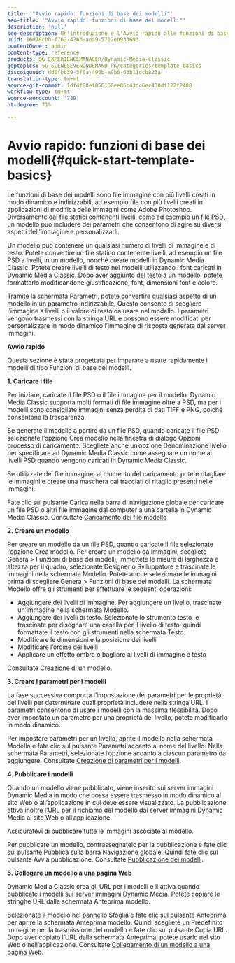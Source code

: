 ```yaml
---
title: '"Avvio rapido: funzioni di base dei modelli"'
seo-title: '"Avvio rapido: funzioni di base dei modelli"'
description: 'null'
seo-description: Un'introduzione e l'Avvio rapido alle funzioni di base dei modelli consentono di iniziare a usare le funzioni più rapidamente.
uuid: 16d78cbb-f762-4263-aea9-5712eb933693
contentOwner: admin
content-type: reference
products: SG_EXPERIENCEMANAGER/Dynamic-Media-Classic
geptopics: SG_SCENESEVENONDEMAND_PK/categories/template_basics
discoiquuid: dd0fbb39-3f6a-496b-a9b6-63b11dcb823a
translation-type: tm+mt
source-git-commit: 1df4f88ef856160ee06c43dc6ec430df122f2408
workflow-type: tm+mt
source-wordcount: '789'
ht-degree: 71%

---
```



# Avvio rapido: funzioni di base dei modelli{#quick-start-template-basics}

Le funzioni di base dei modelli sono file immagine con più livelli creati in modo dinamico e indirizzabili, ad esempio file con più livelli creati in applicazioni di modifica delle immagini come Adobe Photoshop. Diversamente dai file statici contenenti livelli, come ad esempio un file PSD, un modello può includere dei parametri che consentono di agire su diversi aspetti dell’immagine e personalizzarli.

Un modello può contenere un qualsiasi numero di livelli di immagine e di testo. Potete convertire un file statico contenente livelli, ad esempio un file PSD a livelli, in un modello, nonché creare modelli in Dynamic Media Classic. Potete creare livelli di testo nei modelli utilizzando i font caricati in Dynamic Media Classic. Dopo aver aggiunto del testo a un modello, potete formattarlo modificandone giustificazione, font, dimensioni font e colore.

Tramite la schermata Parametri, potete convertire qualsiasi aspetto di un modello in un parametro indirizzabile. Questo consente di scegliere l’immagine a livelli o il valore di testo da usare nel modello. I parametri vengono trasmessi con la stringa URL e possono essere modificati per personalizzare in modo dinamico l’immagine di risposta generata dal server immagini.

**Avvio rapido**

Questa sezione è stata progettata per imparare a usare rapidamente i modelli di tipo Funzioni di base dei modelli.

**1. Caricare i file**

Per iniziare, caricate il file PSD o il file immagine per il modello. Dynamic Media Classic supporta molti formati di file immagine oltre a PSD, ma per i modelli sono consigliate immagini senza perdita di dati TIFF e PNG, poiché consentono la trasparenza.

Se generate il modello a partire da un file PSD, quando caricate il file PSD selezionate l’opzione Crea modello nella finestra di dialogo Opzioni processo di caricamento. Scegliete anche un’opzione Denominazione livello per specificare ad Dynamic Media Classic come assegnare un nome ai livelli PSD quando vengono caricati in Dynamic Media Classic.

Se utilizzate dei file immagine, al momento del caricamento potete ritagliare le immagini e creare una maschera dai tracciati di ritaglio presenti nelle immagini.

Fate clic sul pulsante Carica nella barra di navigazione globale per caricare un file PSD o altri file immagine dal computer a una cartella in Dynamic Media Classic. Consultate [Caricamento dei file modello](uploading-template-files.md#uploading_template_files)

**2. Creare un modello**

Per creare un modello da un file PSD, quando caricate il file selezionate l’opzione Crea modello. Per creare un modello da immagini, scegliete Genera > Funzioni di base dei modelli, immettete le misure di larghezza e altezza per il quadro, selezionate Designer o Sviluppatore e trascinate le immagini nella schermata Modello. Potete anche selezionare le immagini prima di scegliere Genera > Funzioni di base dei modelli. La schermata Modello offre gli strumenti per effettuare le seguenti operazioni:

* Aggiungere dei livelli di immagine. Per aggiungere un livello, trascinate un’immagine nella schermata Modello.
* Aggiungere dei livelli di testo. Selezionate lo strumento testo  e trascinate per disegnare una casella per il livello di testo; quindi formattate il testo con gli strumenti nella schermata Testo.
* Modificare le dimensioni e la posizione dei livelli
* Modificare l’ordine dei livelli
* Applicare un effetto ombra o bagliore ai livelli di immagine e testo

Consultate [Creazione di un modello](creating-template.md#creating_a_template).

**3. Creare i parametri per i modelli**

La fase successiva comporta l’impostazione dei parametri per le proprietà dei livelli per determinare quali proprietà includere nella stringa URL. I parametri consentono di usare i modelli con la massima flessibilità. Dopo aver impostato un parametro per una proprietà del livello, potete modificarlo in modo dinamico.

Per impostare parametri per un livello, aprite il modello nella schermata Modello e fate clic sul pulsante Parametri accanto al nome del livello. Nella schermata Parametri, selezionate l’opzione accanto a ciascun parametro da aggiungere. Consultate [Creazione di parametri per i modelli](creating-template-parameters.md#creating_template_parameters).

**4. Pubblicare i modelli**

Quando un modello viene pubblicato, viene inserito sui server immagini Dynamic Media in modo che possa essere trasmesso in modo dinamico al sito Web o all’applicazione in cui deve essere visualizzato. La pubblicazione attiva inoltre l’URL per il richiamo del modello dai server immagini Dynamic Media al sito Web o all’applicazione.

Assicuratevi di pubblicare tutte le immagini associate al modello.

Per pubblicare un modello, contrassegnatelo per la pubblicazione e fate clic sul pulsante Pubblica sulla barra Navigazione globale. Quindi fate clic sul pulsante Avvia pubblicazione. Consultate [Pubblicazione dei modelli](publishing-templates.md#publishing_templates).

**5. Collegare un modello a una pagina Web**

Dynamic Media Classic crea gli URL per i modelli e li attiva quando pubblicate i modelli sui server immagini Dynamic Media. Potete copiare le stringhe URL dalla schermata Anteprima modello.

Selezionate il modello nel pannello Sfoglia e fate clic sul pulsante Anteprima per aprire la schermata Anteprima modello. Quindi scegliete un Predefinito immagine per la trasmissione del modello e fate clic sul pulsante Copia URL. Dopo aver copiato l’URL dalla schermata Anteprima, potete usarlo nel sito Web o nell’applicazione. Consultate [Collegamento di un modello a una pagina Web](linking-template-web-page.md#linking_a_template_to_a_web_page).
